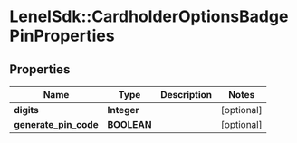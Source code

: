 # LenelSdk::CardholderOptionsBadgePinProperties

## Properties
Name | Type | Description | Notes
------------ | ------------- | ------------- | -------------
**digits** | **Integer** |  | [optional] 
**generate_pin_code** | **BOOLEAN** |  | [optional] 

